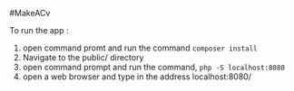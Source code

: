 #MakeACv

To run the app :
1.	open command promt and run the command
		`composer install`
2.	Navigate to the public/ directory
3.	open command prompt and run the command,
		`php -S localhost:8080`	
4.	open a web browser and type in the address localhost:8080/